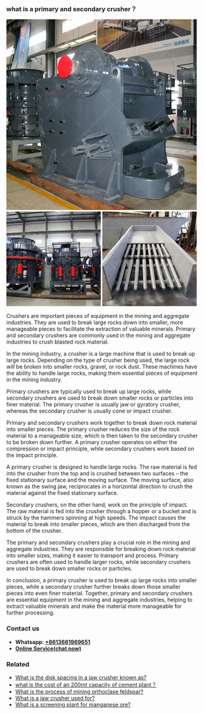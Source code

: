 <h3>what is a primary and secondary crusher？</h3><img src='1701744912.jpg' alt=''><p>Crushers are important pieces of equipment in the mining and aggregate industries. They are used to break large rocks down into smaller, more manageable pieces to facilitate the extraction of valuable minerals. Primary and secondary crushers are commonly used in the mining and aggregate industries to crush blasted rock material.</p><p>In the mining industry, a crusher is a large machine that is used to break up large rocks. Depending on the type of crusher being used, the large rock will be broken into smaller rocks, gravel, or rock dust. These machines have the ability to handle large rocks, making them essential pieces of equipment in the mining industry.</p><p>Primary crushers are typically used to break up large rocks, while secondary crushers are used to break down smaller rocks or particles into finer material. The primary crusher is usually jaw or gyratory crusher, whereas the secondary crusher is usually cone or impact crusher.</p><p>Primary and secondary crushers work together to break down rock material into smaller pieces. The primary crusher reduces the size of the rock material to a manageable size, which is then taken to the secondary crusher to be broken down further. A primary crusher operates on either the compression or impact principle, while secondary crushers work based on the impact principle.</p><p>A primary crusher is designed to handle large rocks. The raw material is fed into the crusher from the top and is crushed between two surfaces – the fixed stationary surface and the moving surface. The moving surface, also known as the swing jaw, reciprocates in a horizontal direction to crush the material against the fixed stationary surface.</p><p>Secondary crushers, on the other hand, work on the principle of impact. The raw material is fed into the crusher through a hopper or a bucket and is struck by the hammers spinning at high speeds. The impact causes the material to break into smaller pieces, which are then discharged from the bottom of the crusher.</p><p>The primary and secondary crushers play a crucial role in the mining and aggregate industries. They are responsible for breaking down rock material into smaller sizes, making it easier to transport and process. Primary crushers are often used to handle larger rocks, while secondary crushers are used to break down smaller rocks or particles.</p><p>In conclusion, a primary crusher is used to break up large rocks into smaller pieces, while a secondary crusher further breaks down those smaller pieces into even finer material. Together, primary and secondary crushers are essential equipment in the mining and aggregate industries, helping to extract valuable minerals and make the material more manageable for further processing.</p><h3>Contact us</h3><ul><li><strong>Whatsapp:&nbsp;<a href="https://wa.me/8613661969651">+8613661969651</a></strong></li><li><a href="https://swt.shibang-china.com/?git&amp;zhl&amp;what is a primary and secondary crusher？"><strong>Online Service(chat now)</strong></a></li></ul><h3>Related</h3><ul><li><a href='What is the disk spacing in a jaw crusher known as.md'>What is the disk spacing in a jaw crusher known as?</a></li><li><a href='what is the cost of an 200mt capacity of cement plant？.md'>what is the cost of an 200mt capacity of cement plant？</a></li><li><a href='What is the process of mining orthoclase feldspar.md'>What is the process of mining orthoclase feldspar?</a></li><li><a href='What is a jaw crusher used for.md'>What is a jaw crusher used for?</a></li><li><a href='What is a screening plant for manganese ore.md'>What is a screening plant for manganese ore?</a></li></ul>